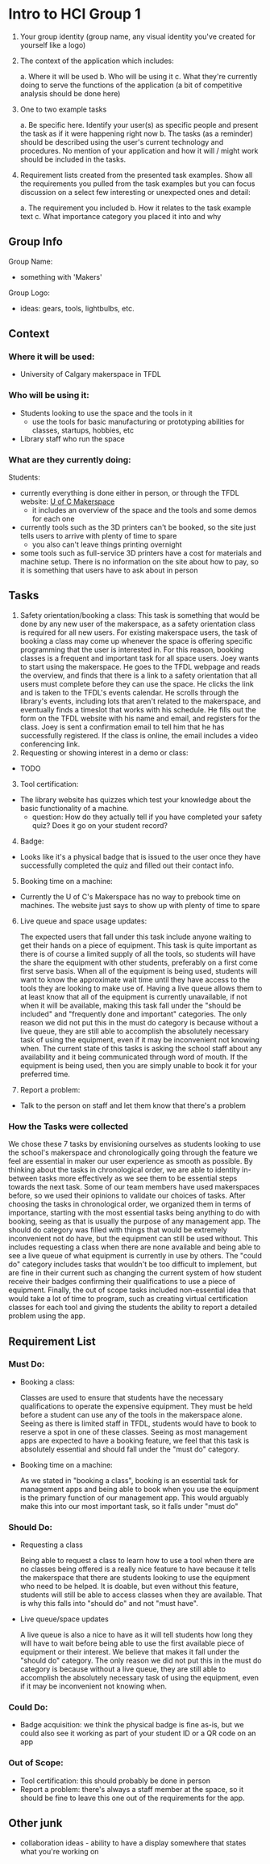 # Intro to HCI Group 1
1. Your group identity (group name, any visual identity you've created for yourself like a logo)

2. The context of the application which includes:

    a. Where it will be used
    b. Who will be using it
    c. What they're currently doing to serve the functions of the application (a bit of competitive analysis should be done here)

3. One to two example tasks

    a. Be specific here. Identify your user(s) as specific people and present the task as if it were happening right now
    b. The tasks (as a reminder) should be described using the user's current technology and procedures. No mention of your application and how it will / might work should be included in the tasks.

4. Requirement lists created from the presented task examples. Show all the requirements you pulled from the task examples but you can focus discussion on a select few interesting or unexpected ones and detail:

    a. The requirement you included
    b. How it relates to the task example text
    c. What importance category you placed it into and why

## Group Info
Group Name:
- something with 'Makers'

Group Logo:
- ideas: gears, tools, lightbulbs, etc.

## Context
### Where it will be used:
- University of Calgary makerspace in TFDL

### Who will be using it:
- Students looking to use the space and the tools in it
    - use the tools for basic manufacturing or prototyping abilities for classes, startups, hobbies, etc
- Library staff who run the space

### What are they currently doing:

Students:
- currently everything is done either in person, or through the TFDL website: [U of C Makerspace](https://library.ucalgary.ca/makerspace_training/home)
    - it includes an overview of the space and the tools and some demos for each one
- currently tools such as the 3D printers can't be booked, so the site just tells users to arrive with plenty of time to spare
    - you also can't leave things printing overnight
- some tools such as full-service 3D printers have a cost for materials and machine setup. There is no information on the site about how to pay, so it is something that users have to ask about in person

## Tasks
1. Safety orientation/booking a class:
This task is something that would be done by any new user of the makerspace, as a safety orientation class is required for all new users. For existing makerspace users, the task of booking a class may come up whenever the space is offering specific programming that the user is interested in. For this reason, booking classes is a frequent and important task for all space users.
Joey wants to start using the makerspace. He goes to the TFDL webpage and reads the overview, and finds that there is a link to a safety orientation that all users must complete before they can use the space. He clicks the link and is taken to the TFDL's events calendar. He scrolls through the library's events, including lots that aren't related to the makerspace, and eventually finds a timeslot that works with his schedule. He fills out the form on the TFDL website with his name and email, and registers for the class. Joey is sent a confirmation email to tell him that he has successfully registered. If the class is online, the email includes a video conferencing link.
2. Requesting or showing interest in a demo or class: 
- TODO
3. Tool certification:
- The library website has quizzes which test your knowledge about the basic functionality of a machine. 
    - question: How do they actually tell if you have completed your safety quiz? Does it go on your student record?
4. Badge:
- Looks like it's a physical badge that is issued to the user once they have successfully completed the quiz and filled out their contact info.
5. Booking time on a machine:
- Currently the U of C's Makerspace has no way to prebook time on machines. The website just says to show up with plenty of time to spare

6. Live queue and space usage updates:

    The expected users that fall under this task include anyone waiting to get their hands on a piece of equipment. This task is quite important as there is of course a limited supply of all the tools, so students will have the share the equipment with other students, preferably on a first come first serve basis. When all of the equipment is being used, students will want to know the approximate wait time until they have access to the tools they are looking to make use of. Having a live queue allows them to at least know that all of the equipment is currently unavailable, if not when it will be available, making this task fall under the "should be included" and "frequently done and important" categories. The only reason we did not put this in the must do category is because without a live queue, they are still able to accomplish the absolutely necessary task of using the equipment, even if it may be inconvenient not knowing when. The current state of this tasks is asking the school staff about any availability and it being communicated through word of mouth. If the equipment is being used, then you are simply unable to book it for your preferred time.

7. Report a problem:
- Talk to the person on staff and let them know that there's a problem

### How the Tasks were collected

We chose these 7 tasks by envisioning ourselves as students looking to use the school's makerspace and chronologically going through the feature we feel are essential in maker our user experience as smooth as possible. By thinking about the tasks in chronological order, we are able to identity in-between tasks more effectively as we see them to be essential steps towards the next task. Some of our team members have used makerspaces before, so we used their opinions to validate our choices of tasks. After choosing the tasks in chronological order, we organized them in terms of importance, starting with the most essential tasks being anything to do with booking, seeing as that is usually the purpose of any management app. The should do category was filled with things that would be extremely inconvenient not do have, but the equipment can still be used without. This includes requesting a class when there are none available and being able to see a live queue of what equipment is currently in use by others. The "could do" category includes tasks that wouldn't be too difficult to implement, but are fine in their current such as changing the current system of how student receive their badges confirming their qualifications to use a piece of equipment. Finally, the out of scope tasks included non-essential idea that would take a lot of time to program, such as creating virtual certification classes for each tool and giving the students the ability to report a detailed problem using the app.

## Requirement List

### Must Do:
- Booking a class:

    Classes are used to ensure that students have the necessary qualifications to operate the expensive equipment. They must be held before a student can use any of the tools in the makerspace alone. Seeing as there is limited staff in TFDL, students would have to book to reserve a spot in one of these classes. Seeing as most management apps are expected to have a booking feature, we feel that this task is absolutely essential and should fall under the "must do" category.
    
- Booking time on a machine: 

    As we stated in "booking a class", booking is an essential task for management apps and being able to  book when you use the equipment is the primary function of our management app. This would arguably make    this into our most important task, so it falls under "must do"  

### Should Do:
- Requesting a class

    Being able to request a class to learn how to use a tool when there are no classes being offered is a really nice feature to have because it tells the makerspace that there are students looking to use the equipment who need to be helped. It is doable, but even without this feature, students will still be able to access classes when they are available. That is why this falls into "should do" and not "must have".

- Live queue/space updates

    A live queue is also a nice to have as it will tell students how long they will have to wait before being able to use the first available piece of equipment or their interest. We believe that makes it fall under the "should do" category. The only reason we did not put this in the must do category is because without a live queue, they are still able to accomplish the absolutely necessary task of using the equipment, even if it may be inconvenient not knowing when.

### Could Do:
- Badge acquisition: we think the physical badge is fine as-is, but we could also see it working as part of your student ID or a QR code on an app

### Out of Scope:
- Tool certification: this should probably be done in person
- Report a problem: there's always a staff member at the space, so it should be fine to leave this one out of the requirements for the app.

## Other junk
- collaboration ideas - ability to have a display somewhere that states what you're working on
